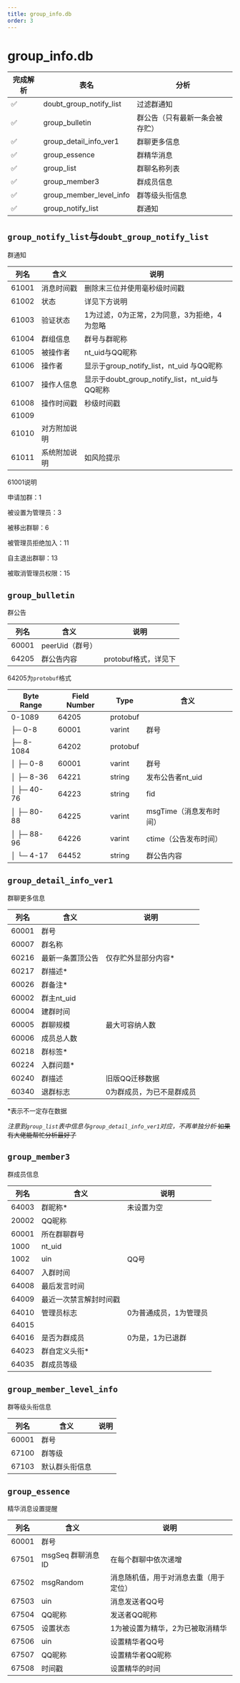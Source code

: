 ```yaml
---
title: group_info.db
order: 3
---
```


# group_info.db
| 完成解析 | 表名                    | 分析                           |
| -------- | ----------------------- | ------------------------------ |
| ✅        | doubt_group_notify_list | 过滤群通知                     |
| ✅        | group_bulletin          | 群公告（只有最新一条会被存贮） |
| ✅        | group_detail_info_ver1  | 群聊更多信息                   |
| ✅        | group_essence           | 群精华消息                     |
| ✅        | group_list              | 群聊名称列表                   |
| ✅        | group_member3           | 群成员信息                     |
| ✅        | group_member_level_info | 群等级头衔信息                 |
| ✅        | group_notify_list       | 群通知                         |

## `group_notify_list`与`doubt_group_notify_list` 
群通知

| 列名  | 含义         | 说明                                          |
| ----- | ------------ | --------------------------------------------- |
| 61001 | 消息时间戳   | 删除末三位并使用毫秒级时间戳                  |
| 61002 | 状态         | 详见下方说明                                  |
| 61003 | 验证状态     | 1为过滤，0为正常，2为同意，3为拒绝，4为忽略   |
| 61004 | 群组信息     | 群号与群昵称                                  |
| 61005 | 被操作者     | nt_uid与QQ昵称                                |
| 61006 | 操作者       | 显示于group_notify_list，nt_uid 与QQ昵称      |
| 61007 | 操作人信息   | 显示于doubt_group_notify_list，nt_uid与QQ昵称 |
| 61008 | 操作时间戳   | 秒级时间戳                                    |
| 61009 |              |                                               |
| 61010 | 对方附加说明 |                                               |
| 61011 | 系统附加说明 | 如风险提示                                    |

61001说明

申请加群：1

被设置为管理员：3

被移出群聊：6

被管理员拒绝加入：11

自主退出群聊：13

被取消管理员权限：15

## `group_bulletin`
群公告

| 列名  | 含义            | 说明                 |
| ----- | --------------- | -------------------- |
| 60001 | peerUid（群号） |                      |
| 64205 | 群公告内容      | protobuf格式，详见下 |

64205为`protobuf`格式

| Byte Range      | Field Number | Type     | 含义                    |
| --------------- | ------------ | -------- | ----------------------- |
| 0-1089          | 64205        | protobuf |                         |
| ├─ 0-8          | 60001        | varint   | 群号                    |
| ├─ 8-1084       | 64202        | protobuf |                         |
| │  ├─ 0-8       | 60001        | varint   | 群号                    |
| │  ├─ 8-36      | 64221        | string   | 发布公告者nt_uid        |
| │  ├─ 40-76     | 64223        | string   | fid                     |
| │  ├─ 80-88     | 64225        | varint   | msgTime（消息发布时间） |
| │  ├─ 88-96     | 64226        | varint   | ctime（公告发布时间）   |
| │       └─ 4-17 | 64452        | string   | 群公告内容              |

## `group_detail_info_ver1`
群聊更多信息

| 列名  | 含义             | 说明                      |
| ----- | ---------------- | ------------------------- |
| 60001 | 群号             |                           |
| 60007 | 群名称           |                           |
| 60216 | 最新一条置顶公告 | 仅存贮外显部分内容*       |
| 60217 | 群描述*          |                           |
| 60026 | 群备注*          |                           |
| 60002 | 群主nt_uid       |                           |
| 60004 | 建群时间         |                           |
| 60005 | 群聊规模         | 最大可容纳人数            |
| 60006 | 成员总人数       |                           |
| 60218 | 群标签*          |                           |
| 60224 | 入群问题*        |                           |
| 60240 | 群描述           | 旧版QQ迁移数据            |
| 60340 | 退群标志         | 0为群成员，为已不是群成员 |

*表示不一定存在数据

*注意到`group_list`表中信息与`group_detail_info_ver1`对应，不再单独分析*·~~如果有大佬能帮忙分析最好了~~

## `group_member3`
群成员信息

| 列名  | 含义                   | 说明                   |
| ----- | ---------------------- | ---------------------- |
| 64003 | 群昵称*                | 未设置为空             |
| 20002 | QQ昵称                 |                        |
| 60001 | 所在群聊群号           |                        |
| 1000  | nt_uid                 |                        |
| 1002  | uin                    | QQ号                   |
| 64007 | 入群时间               |                        |
| 64008 | 最后发言时间           |                        |
| 64009 | 最近一次禁言解封时间戳 |                        |
| 64010 | 管理员标志             | 0为普通成员，1为管理员 |
| 64015 |                        |                        |
| 64016 | 是否为群成员           | 0为是，1为已退群       |
| 64023 | 群自定义头衔*          |                        |
| 64035 | 群成员等级             |                        |

## `group_member_level_info`
群等级头衔信息

| 列名  | 含义           | 说明 |
| ----- | -------------- | ---- |
| 60001 | 群号           |      |
| 67100 | 群等级         |      |
| 67103 | 默认群头衔信息 |      |

## `group_essence`
精华消息设置提醒

| 列名  | 含义              | 说明                                   |
| ----- | ----------------- | -------------------------------------- |
| 60001 | 群号              |                                        |
| 67501 | msgSeq 群聊消息ID | 在每个群聊中依次递增                   |
| 67502 | msgRandom         | 消息随机值，用于对消息去重（用于定位） |
| 67503 | uin               | 消息发送者QQ号                         |
| 67504 | QQ昵称            | 发送者QQ昵称                           |
| 67505 | 设置状态          | 1为被设置为精华，2为已被取消精华       |
| 67506 | uin               | 设置精华者QQ号                         |
| 67507 | QQ昵称            | 设置精华者QQ昵称                       |
| 67508 | 时间戳            | 设置精华的时间                         |

